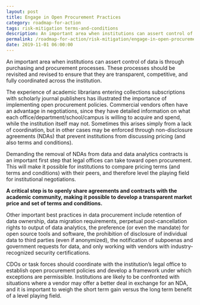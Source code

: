```yaml
---
layout: post
title: Engage in Open Procurement Practices
category: roadmap-for-action
tags: risk-mitigation terms-and-conditions
description: An important area when institutions can assert control of data is through purchasing and procurement processes. These processes should be revisited and revised to ensure that they are transparent, competitive, and fully coordinated across the institution.
permalink: /roadmap-for-action/risk-mitigation/engage-in-open-procurement-practices
date: 2019-11-01 06:00:00
---
```

An important area when institutions can assert control of data is through purchasing and procurement processes. These processes should be revisited and revised to ensure that they are transparent, competitive, and fully coordinated across the institution.

The experience of academic librarians entering collections subscriptions with scholarly journal publishers has illustrated the importance of implementing open procurement policies. Commercial vendors often have an advantage in negotiations, since they have detailed information on what each office/department/school/campus is willing to acquire and spend, while the institution itself may not. Sometimes this arises simply from a lack of coordination, but in other cases may be enforced through non-disclosure agreements (NDAs) that prevent institutions from discussing pricing (and also terms and conditions).

Demanding the removal of NDAs from data and data analytics contracts is an important first step that legal offices can take toward open procurement. This will make it possible for institutions to compare pricing terms (and terms and conditions) with their peers, and therefore level the playing field for institutional negotiations.

**A critical step is to openly share agreements and contracts with the academic community, making it possible to develop a transparent market price and set of terms and conditions.**

Other important best practices in data procurement include retention of data ownership, data migration requirements, perpetual post-cancellation rights to output of data analytics, the preference (or even the mandate) for open source tools and software, the prohibition of disclosure of individual data to third parties (even if anonymized), the notification of subpoenas and government requests for data, and only working with vendors with industry-recognized security certifications.

CDOs or task forces should coordinate with the institution’s legal office to establish open procurement policies and develop a framework under which exceptions are permissible. Institutions are likely to be confronted with situations where a vendor may offer a better deal in exchange for an NDA, and it is important to weigh the short term gain versus the long term benefit of a level playing field.
